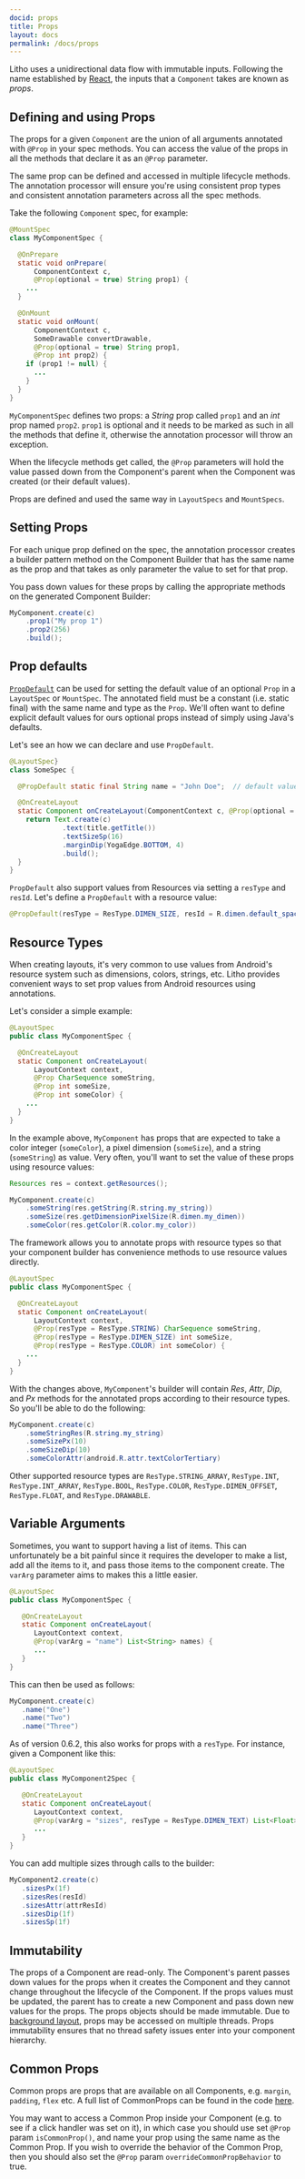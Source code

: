 ```yaml
---
docid: props
title: Props
layout: docs
permalink: /docs/props
---
```


Litho uses a unidirectional data flow with immutable inputs. Following the name established by [React](https://reactjs.org/docs/components-and-props.html), the inputs that a `Component` takes are known as *props*.

## Defining and using Props

The props for a given `Component` are the union of all arguments annotated with `@Prop` in your spec methods. You can access the value of the props in all the methods that declare it as an `@Prop` parameter.

The same prop can be defined and accessed in multiple lifecycle methods. The annotation processor will ensure you're using consistent prop types and consistent annotation parameters across all the spec methods.

Take the following `Component` spec, for example:

```java
@MountSpec
class MyComponentSpec {

  @OnPrepare
  static void onPrepare(
      ComponentContext c,
      @Prop(optional = true) String prop1) {
    ...
  }

  @OnMount
  static void onMount(
      ComponentContext c,
      SomeDrawable convertDrawable,
      @Prop(optional = true) String prop1,
      @Prop int prop2) {
    if (prop1 != null) {
      ...
    }
  }
}
```

`MyComponentSpec` defines two props: a *String* prop called `prop1` and an *int* prop named `prop2`. `prop1` is optional and it needs to be marked as such in all the methods that define it, otherwise the annotation processor will throw an exception.

When the lifecycle methods get called, the `@Prop` parameters will hold the value passed down from the Component's parent when the Component was created (or their default values).

Props are defined and used the same way in `LayoutSpecs` and `MountSpecs`.   

## Setting Props

For each unique prop defined on the spec, the annotation processor creates a builder pattern method on the Component Builder that has the same name as the prop and that takes as only parameter the value to set for that prop.

You pass down values for these props by calling the appropriate methods on the generated Component Builder:

```java
MyComponent.create(c)
    .prop1("My prop 1")
    .prop2(256)
    .build();
```

## Prop defaults

[`PropDefault`](/javadoc/com/facebook/litho/annotations/PropDefault.html) can be used for setting
the default value of an optional `Prop` in a `LayoutSpec` or `MountSpec`. The annotated field must
be a constant (i.e. static final) with the same name and type as the `Prop`. We'll often want to
define explicit default values for ours optional props instead of simply using Java's defaults.

Let's see an how we can declare and use `PropDefault`.

```java
@LayoutSpec}
class SomeSpec {

  @PropDefault static final String name = "John Doe";  // default value for name

  @OnCreateLayout
  static Component onCreateLayout(ComponentContext c, @Prop(optional = true) String name) {
    return Text.create(c)
             .text(title.getTitle())
             .textSizeSp(16)
             .marginDip(YogaEdge.BOTTOM, 4)
             .build();
  }
}
```

`PropDefault` also support values from Resources via setting a `resType` and `resId`. Let's define
a `PropDefault` with a resource value:

```java
@PropDefault(resType = ResType.DIMEN_SIZE, resId = R.dimen.default_spacing) static float prop3;
```

## Resource Types
When creating layouts, it's very common to use values from Android's resource system such as dimensions, colors, strings, etc. Litho provides convenient ways to set prop values from Android resources using annotations.

Let's consider a simple example:

```java
@LayoutSpec
public class MyComponentSpec {

  @OnCreateLayout
  static Component onCreateLayout(
      LayoutContext context,
      @Prop CharSequence someString,
      @Prop int someSize,
      @Prop int someColor) {
    ...
  }
}
```

In the example above, `MyComponent` has props that are expected to take a color integer (`someColor`), a pixel dimension (`someSize`), and a string (`someString`) as value. Very often, you'll want to set the value of these props using resource values:

```java
Resources res = context.getResources();

MyComponent.create(c)
    .someString(res.getString(R.string.my_string))
    .someSize(res.getDimensionPixelSize(R.dimen.my_dimen))
    .someColor(res.getColor(R.color.my_color))
```

The framework allows you to annotate props with resource types so that your component builder has convenience methods to use resource values directly.

```java
@LayoutSpec
public class MyComponentSpec {

  @OnCreateLayout
  static Component onCreateLayout(
      LayoutContext context,
      @Prop(resType = ResType.STRING) CharSequence someString,
      @Prop(resType = ResType.DIMEN_SIZE) int someSize,
      @Prop(resType = ResType.COLOR) int someColor) {
    ...
  }
}
```

With the changes above, `MyComponent`'s builder will contain *Res*, *Attr*, *Dip*, and *Px* methods for the annotated props according to their resource types. So you'll be able to do the following:

```java
MyComponent.create(c)
    .someStringRes(R.string.my_string)
    .someSizePx(10)
    .someSizeDip(10)
    .someColorAttr(android.R.attr.textColorTertiary)
```

Other supported resource types are `ResType.STRING_ARRAY`, `ResType.INT`, `ResType.INT_ARRAY`, `ResType.BOOL`, `ResType.COLOR`, `ResType.DIMEN_OFFSET`, `ResType.FLOAT`, and `ResType.DRAWABLE`.

## Variable Arguments

Sometimes, you want to support having a list of items. This can unfortunately
be a bit painful since it requires the developer to make a list, add all the
items to it, and pass those items to the component create. The `varArg`
parameter aims to makes this a little easier.

```java
@LayoutSpec
public class MyComponentSpec {

   @OnCreateLayout
   static Component onCreateLayout(
      LayoutContext context,
      @Prop(varArg = "name") List<String> names) {
      ...
   }
}
```

This can then be used as follows:

```java
MyComponent.create(c)
   .name("One")
   .name("Two")
   .name("Three")
```

As of version 0.6.2, this also works for props with a `resType`. For instance, given a
Component like this:

```java
@LayoutSpec
public class MyComponent2Spec {

   @OnCreateLayout
   static Component onCreateLayout(
      LayoutContext context,
      @Prop(varArg = "sizes", resType = ResType.DIMEN_TEXT) List<Float> sizes) {
      ...
   }
}
```

You can add multiple sizes through calls to the builder:

```java
MyComponent2.create(c)
   .sizesPx(1f)
   .sizesRes(resId)
   .sizesAttr(attrResId)
   .sizesDip(1f)
   .sizesSp(1f)
```

## Immutability

The props of a Component are read-only. The Component's parent passes down values for the props when it creates the Component and they cannot change throughout the lifecycle of the Component. If the props values must be updated, the parent has to create a new Component and pass down new values for the props.
The props objects should be made immutable. Due to [background layout](/docs/asynchronous-layout), props may be accessed on multiple threads. Props immutability ensures that no thread safety issues enter into your component hierarchy.

## Common Props

Common props are props that are available on all Components, e.g. `margin`, `padding`, `flex` etc. A full list of CommonProps can be found in the code [here](https://github.com/facebook/litho/blob/master/litho-core/src/main/java/com/facebook/litho/Component.java).

You may want to access a Common Prop inside your Component (e.g. to see if a click handler was set on it), in which case you should use set `@Prop` param `isCommonProp()`, and name your prop using the same name as the Common Prop. If you wish to override the behavior of the Common Prop, then you should also set the `@Prop` param `overrideCommonPropBehavior` to true.
